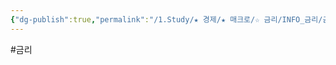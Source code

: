 ```yaml
---
{"dg-publish":true,"permalink":"/1.Study/★ 경제/★ 매크로/☆ 금리/INFO_금리/금리인하/","created":"2024-11-20T21:02:27.222+09:00","updated":"2025-06-03T20:07:19.771+09:00"}
---
```


#금리